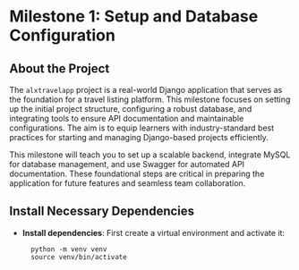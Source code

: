 # Milestone 1: Setup and Database Configuration

## About the Project
The `alxtravelapp` project is a real-world Django application that serves as the foundation for a travel listing platform. This milestone focuses on setting up the initial project structure, configuring a robust database, and integrating tools to ensure API documentation and maintainable configurations. The aim is to equip learners with industry-standard best practices for starting and managing Django-based projects efficiently.

This milestone will teach you to set up a scalable backend, integrate MySQL for database management, and use Swagger for automated API documentation. These foundational steps are critical in preparing the application for future features and seamless team collaboration.

## Install Necessary Dependencies
- **Install dependencies**: First create a virtual environment and activate it:
  ```
    python -m venv venv
    source venv/bin/activate 
  ```
